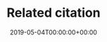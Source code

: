 ---
title: 'Related citation'
field: 'cg.link.citation'
slug: 'cg-link-citation'
description: 'Enter related reference citation (normally a full citation, not a URL).'
required: False
policy: 'Free text.'
date: '2019-05-04T00:00:00+00:00'
---